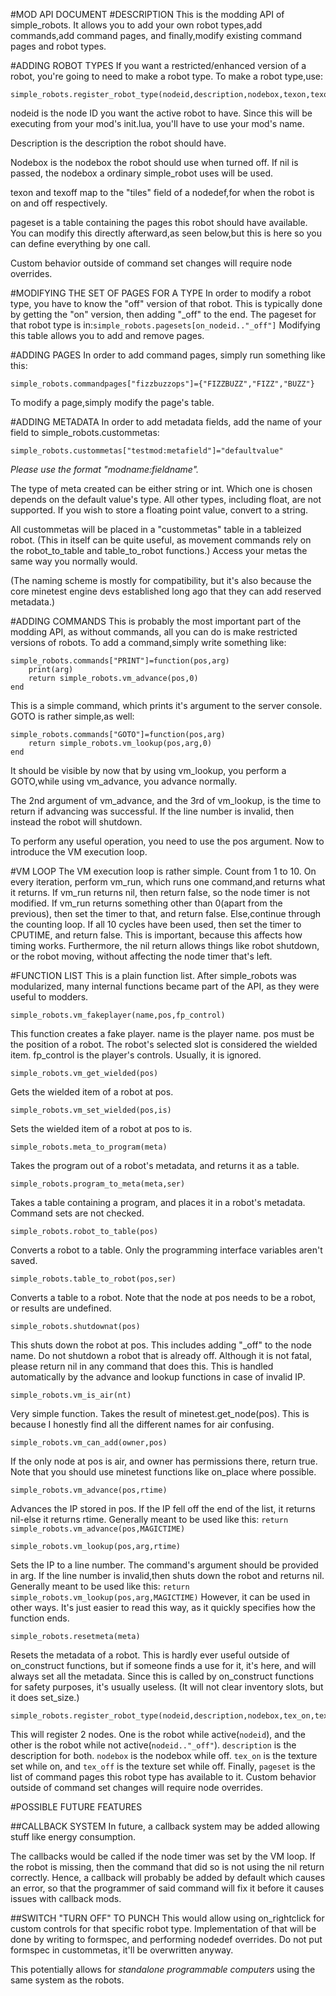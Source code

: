 #MOD API DOCUMENT
#DESCRIPTION
This is the modding API of simple_robots.
It allows you to add your own robot types,add commands,add command pages,
and finally,modify existing command pages and robot types.

#ADDING ROBOT TYPES
If you want a restricted/enhanced version of a robot, you're going to need to make a robot type.
To make a robot type,use:

    simple_robots.register_robot_type(nodeid,description,nodebox,texon,texoff,pageset)

nodeid is the node ID you want the active robot to have.
Since this will be executing from your mod's init.lua, you'll have to use your mod's name.

Description is the description the robot should have.

Nodebox is the nodebox the robot should use when turned off. If nil is passed, the nodebox a ordinary simple_robot uses will be used.

texon and texoff map to the "tiles" field of a nodedef,for when the robot is on and off respectively.

pageset is a table containing the pages this robot should have available.
You can modify this directly afterward,as seen below,but this is here so you can define everything by one call.

Custom behavior outside of command set changes will require node overrides.

#MODIFYING THE SET OF PAGES FOR A TYPE
In order to modify a robot type, you have to know the "off" version of that robot.
This is typically done by getting the "on" version, then adding "\_off" to the end.
The pageset for that robot type is in:`simple_robots.pagesets[on_nodeid.."_off"]`
Modifying this table allows you to add and remove pages.

#ADDING PAGES
In order to add command pages, simply run something like this:

    simple_robots.commandpages["fizzbuzzops"]={"FIZZBUZZ","FIZZ","BUZZ"}

To modify a page,simply modify the page's table.

#ADDING METADATA
In order to add metadata fields, add the name of your field to simple_robots.custommetas:

    simple_robots.custommetas["testmod:metafield"]="defaultvalue"

_Please use the format "modname:fieldname"._

The type of meta created can be either string or int.
Which one is chosen depends on the default value's type.
All other types, including float, are not supported.
If you wish to store a floating point value, convert to a string.

All custommetas will be placed in a "custommetas" table in a tableized robot.
(This in itself can be quite useful, as movement commands rely on the robot_to_table and table_to_robot functions.)
Access your metas the same way you normally would.

(The naming scheme is mostly for compatibility, but it's also because the core minetest engine devs established long ago that they can add reserved metadata.)

#ADDING COMMANDS
This is probably the most important part of the modding API, as without commands, all you can do is make restricted versions of robots.
To add a command,simply write something like:

    simple_robots.commands["PRINT"]=function(pos,arg)
        print(arg)
        return simple_robots.vm_advance(pos,0)
    end

This is a simple command, which prints it's argument to the server console.
GOTO is rather simple,as well:

    simple_robots.commands["GOTO"]=function(pos,arg)
        return simple_robots.vm_lookup(pos,arg,0)
    end

It should be visible by now that by using vm\_lookup, you perform a GOTO,while using vm\_advance, you advance normally.

The 2nd argument of vm\_advance, and the 3rd of vm\_lookup, is the time to return if advancing was successful.
If the line number is invalid, then instead the robot will shutdown.

To perform any useful operation, you need to use the pos argument.
Now to introduce the VM execution loop.

#VM LOOP
The VM execution loop is rather simple.
Count from 1 to 10.
On every iteration, perform vm_run, which runs one command,and returns what it returns.
If vm\_run returns nil, then return false, so the node timer is not modified.
If vm\_run returns something other than 0(apart from the previous), then set the timer to that, and return false.
Else,continue through the counting loop.
If all 10 cycles have been used, then set the timer to CPUTIME, and return false.
This is important, because this affects how timing works.
Furthermore, the nil return allows things like robot shutdown, or the robot moving, without affecting the node timer that's left.

#FUNCTION LIST
This is a plain function list.
After simple\_robots was modularized, many internal functions became part of the API, as they were useful to modders.

    simple_robots.vm_fakeplayer(name,pos,fp_control)
This function creates a fake player.
name is the player name.
pos must be the position of a robot. The robot's selected slot is considered the wielded item.
fp_control is the player's controls. Usually, it is ignored.

    simple_robots.vm_get_wielded(pos)
Gets the wielded item of a robot at pos.

    simple_robots.vm_set_wielded(pos,is)
Sets the wielded item of a robot at pos to is.

    simple_robots.meta_to_program(meta)
Takes the program out of a robot's metadata, and returns it as a table.

    simple_robots.program_to_meta(meta,ser)
Takes a table containing a program, and places it in a robot's metadata.
Command sets are not checked.

    simple_robots.robot_to_table(pos)
Converts a robot to a table.
Only the programming interface variables aren't saved.

    simple_robots.table_to_robot(pos,ser)
Converts a table to a robot.
Note that the node at pos needs to be a robot, or results are undefined.

    simple_robots.shutdownat(pos)
This shuts down the robot at pos.
This includes adding "_off" to the node name.
Do not shutdown a robot that is already off.
Although it is not fatal, please return nil in any command that does this.
This is handled automatically by the advance and lookup functions in case of invalid IP.

    simple_robots.vm_is_air(nt)
Very simple function. Takes the result of minetest.get_node(pos).
This is because I honestly find all the different names for air confusing.

    simple_robots.vm_can_add(owner,pos)
If the only node at pos is air, and owner has permissions there, return true.
Note that you should use minetest functions like on_place where possible.

    simple_robots.vm_advance(pos,rtime)
Advances the IP stored in pos.
If the IP fell off the end of the list, it returns nil-else it returns rtime.
Generally meant to be used like this: `return simple_robots.vm_advance(pos,MAGICTIME)`

    simple_robots.vm_lookup(pos,arg,rtime)
Sets the IP to a line number.
The command's argument should be provided in arg.
If the line number is invalid,then shuts down the robot and returns nil.
Generally meant to be used like this: `return simple_robots.vm_lookup(pos,arg,MAGICTIME)`
However, it can be used in other ways.
It's just easier to read this way, as it quickly specifies how the function ends.

    simple_robots.resetmeta(meta)
Resets the metadata of a robot.
This is hardly ever useful outside of on_construct functions,
but if someone finds a use for it, it's here, and will always set all the metadata.
Since this is called by on_construct functions for safety purposes, it's usually useless.
(It will not clear inventory slots, but it does set_size.)

    simple_robots.register_robot_type(nodeid,description,nodebox,tex_on,tex_off,pageset)
This will register 2 nodes.
One is the robot while active(`nodeid`), and the other is the robot while not active(`nodeid.."_off"`).
`description` is the description for both.
`nodebox` is the nodebox while off.
`tex_on` is the texture set while on, and `tex_off` is the texture set while off.
Finally, `pageset` is the list of command pages this robot type has available to it.
Custom behavior outside of command set changes will require node overrides.

#POSSIBLE FUTURE FEATURES

##CALLBACK SYSTEM
In future, a callback system may be added allowing stuff like energy consumption.

The callbacks would be called if the node timer was set by the VM loop.
If the robot is missing, then the command that did so is not using the nil return correctly.
Hence, a callback will probably be added by default which causes an error, so that the programmer of said command will fix it before it causes issues with callback mods.

##SWITCH "TURN OFF" TO PUNCH
This would allow using on_rightclick for custom controls for that specific robot type.
Implementation of that will be done by writing to formspec, and performing nodedef overrides.
Do not put formspec in custommetas, it'll be overwritten anyway.

This potentially allows for _standalone programmable computers_ using the same system as the robots.
